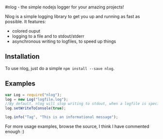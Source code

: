#nlog - the simple nodejs logger for your amazing projects!

Nlog is a simple logging library to get you up and running as fast as possible.
It features: 
- colored ouput
- logging to a file and to stdout/stderr
- asynchronous writing to logfiles, to speed up things

## Installation
To use nlog, just do a simple `npm install --save nlog`.

## Examples
```javascript
var Log = require("nlog");
log = new Log("logfile.log"); 
//By default, nlog will stop writing to stdout, when a logfile is specified.
log.setWriteToConsole(true);

log.info("Tag", "This is an informational message");

```

For more usage examples, browse the source, I think I have commented enough :)
